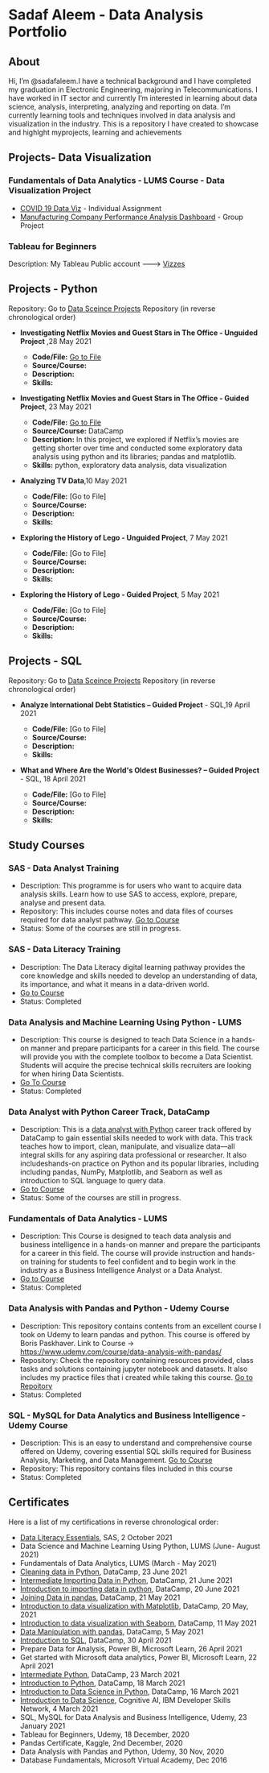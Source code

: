 # Sadaf Aleem - Data Analysis Portfolio

## About 
 Hi, I’m @sadafaleem.I have a technical background and I have completed my graduation in Electronic Engineering, majoring in Telecommunications. I have worked in IT sector and currently I’m interested in learning about data science, analysis, interpreting, analyzing and reporting on data. I’m currently learning tools and techniques involved in data analysis and visualization in the industry.
This is a repository I have created to showcase and highlght myprojects, learning and achievements

## Projects- Data Visualization

 ### Fundamentals of Data Analytics - LUMS Course - Data Visualization Project
  *   [COVID 19 Data Viz](https://github.com/sadafaleem/data_visualization_projects/tree/main/COVID%2019%20Analysis%20Dashboard) - Individual Assignment
  *   [Manufacturing Company Performance Analysis Dashboard](https://github.com/sadafaleem/data_visualization_projects/tree/main/Manufacturing%20company%20performance%20analysis) - Group Project

### Tableau for Beginners
Description: My Tableau Public account ---> [Vizzes](https://public.tableau.com/app/profile/sadaf.aleem#!/?newProfile=&activeTab=0)

## Projects - Python
Repository: Go to [Data Sceince Projects](https://github.com/sadafaleem/data_science_projects) Repository
(in reverse chronological order)
* 	**Investigating Netflix Movies and Guest Stars in The Office - Unguided Project** ,28 May 2021
    - **Code/File:** [Go to File](https://github.com/sadafaleem/data_science_projects/tree/main/Investigating%20Netflix%20Movies%20and%20Guest%20Stars%20in%20The%20Office)
    - **Source/Course:** 
    - **Description:**
    - **Skills:** 

* 	**Investigating Netflix Movies and Guest Stars in The Office - Guided Project**, 23 May 2021
    - **Code/File:** [Go to File](https://github.com/sadafaleem/data_science_projects/tree/main/Investigating%20Netflix%20Movies%20and%20Guest%20Stars%20in%20The%20Office)
    - **Source/Course:** DataCamp
    - **Description:** In this project, we explored if Netflix’s movies are getting shorter over time and conducted some exploratory data analysis using python and its libraries; pandas and matplotlib.
    - **Skills:** python, exploratory data analysis, data visualization
   
* 	**Analyzing TV Data**,10 May 2021
    - **Code/File:** [Go to File]
    - **Source/Course:** 
    - **Description:**
    - **Skills:** 

* 	**Exploring the History of Lego - Unguided Project**, 7 May 2021
    - **Code/File:** [Go to File]
    - **Source/Course:** 
    - **Description:**
    - **Skills:** 

* 	**Exploring the History of Lego - Guided Project**, 5 May 2021
    - **Code/File:** [Go to File]
    - **Source/Course:** 
    - **Description:**
    - **Skills:** 



## Projects - SQL
Repository: Go to [Data Sceince Projects](https://github.com/sadafaleem/data_science_projects) Repository
(in reverse chronological order)
*   **Analyze International Debt Statistics – Guided Project** - SQL,19 April 2021
    - **Code/File:** [Go to File]
    - **Source/Course:** 
    - **Description:**
    - **Skills:**
    
*   **What and Where Are the World's Oldest Businesses? – Guided Project** - SQL,  18 April 2021
    - **Code/File:** [Go to File]
    - **Source/Course:** 
    - **Description:**
    - **Skills:**


## Study Courses

### SAS - Data Analyst Training
* Description: This programme is for users who want to acquire data analysis skills. Learn how to use SAS to access, explore, prepare, analyse and present data.
* Repository: This includes course notes and data files of courses required for data analyst pathway. [Go to Course](https://www.sas.com/en_gb/training/step/data-analyst-training.html)
* Status: Some of the courses are still in progress.

### SAS - Data Literacy Training
* Description: The Data Literacy digital learning pathway provides the core knowledge and skills needed to develop an understanding of data, its importance, and what it means in a data-driven world.
* [Go to Course](https://www.sas.com/en_gb/training/step/data-literacy-training.html)
* Status: Completed

### Data Analysis and Machine Learning Using Python - LUMS
* Description: This course is designed to teach Data Science in a hands-on manner and prepare participants for a career in this field. The course will provide you with the complete toolbox to become a Data Scientist. Students will acquire the precise technical skills recruiters are looking for when hiring Data Scientists.
* [Go To Course](https://ces.lums.edu.pk/course-details.php?cid=127) 
* Status: Completed

### Data Analyst with Python Career Track, DataCamp
* Description:  This is a [data analyst with Python](https://www.datacamp.com/tracks/data-analyst-with-python) career track offered by DataCamp to gain essential skills needed to work with data. This track teaches how to import, clean, manipulate, and visualize data—all integral skills for any aspiring data professional or researcher. 
It also includeshands-on practice on Python and its popular libraries, including including pandas, NumPy, Matplotlib, and Seaborn as well as introduction to SQL language to query data.
* [Go to Course]((https://www.datacamp.com/tracks/data-analyst-with-python)) 
* Status: Some of the courses are still in progress.

### Fundamentals of Data Analytics - LUMS 
* Description: This Course is designed to teach data analysis and business intelligence in a hands-on manner and prepare the participants for a career in this field. The course will provide instruction and hands-on training for students to feel confident and to begin work in the industry as a Business Intelligence Analyst or a Data Analyst.
* [Go to Course](https://ces.lums.edu.pk/course-details.php?cid=125) 
* Status: Completed


### Data Analysis with Pandas and Python - Udemy Course
* Description:  This repository contains contents from an excellent course I took on Udemy to learn pandas and python. This course is offered by Boris Paskhaver. 
Link to Course -> <https://www.udemy.com/course/data-analysis-with-pandas/>
* Repository: Check the repository containing  resources provided, class tasks and solutions containing jupyter notebook and datasets. It also includes my practice files that i created while taking this course. [Go to Repoitory](https://github.com/sadafaleem/data_analysis_with_pandas_and_python)
* Status: Completed


### SQL - MySQL for Data Analytics and Business Intelligence - Udemy Course
* Description: This is an easy to understand and comprehensive course offered on Udemy, covering essential SQL skills required for Business Analysis, Marketing, and Data Management. [Go to Course](https://www.udemy.com/course/sql-mysql-for-data-analytics-and-business-intelligence/)
* Repository: This repository contains files included in this course
* Status: Completed


## Certificates
Here is a list of my certifications in reverse chronological order:
* [Data Literacy Essentials](https://www.credly.com/badges/7726879f-c768-4276-97d5-a8c9d3a00e57), SAS, 2 October 2021
* Data Science and Machine Learning Using Python, LUMS (June- August 2021)
* Fundamentals of Data Analytics, LUMS (March - May 2021)
* [Cleaning data in Python](https://www.datacamp.com/statement-of-accomplishment/course/43154a6f5708ea35415769d02be288b959b20c74), DataCamp, 23 June 2021
* [Intermediate Importing Data in Python](https://www.datacamp.com/statement-of-accomplishment/course/fc36ccc2499f9923892eb9583bc6f6cda37db766), DataCamp, 21 June 2021
* [Introduction to importing data in python](https://www.datacamp.com/statement-of-accomplishment/course/d87f8d5eacdb1dbd6e8d44363dab88c252a4b8d7), DataCamp, 20 June 2021
* [Joining Data in pandas](https://www.datacamp.com/statement-of-accomplishment/course/24af2741308e958feda32bf8c3acfb353e6a793f), DataCamp, 21 May 2021
* [Introduction to data visualization with Matplotlib](https://www.datacamp.com/statement-of-accomplishment/course/cf85e14ee46863972b6289f97d2d1cd412708fa8), DataCamp, 20 May, 2021
* [Introduction to data visualization with Seaborn](https://www.datacamp.com/statement-of-accomplishment/course/2a3908a9b9981b4e83ddbe6344bddf99b50b2fdb), DataCamp, 11 May 2021
* [Data Manipulation with pandas](https://www.datacamp.com/statement-of-accomplishment/course/095637ad16cbeaa8a1e92830dea8bd89666511fd), DataCamp, 5 May 2021
* [Introduction to SQL](https://www.datacamp.com/statement-of-accomplishment/course/5b1f9d0e80f189390a3beaf03998eea69180bbfd), DataCamp, 30 April 2021
* Prepare Data for Analysis, Power BI,  Microsoft Learn, 26 April 2021
* Get started with Microsoft data analytics, Power BI, Microsoft Learn, 22 April 2021
* [Intermediate Python](https://www.datacamp.com/statement-of-accomplishment/course/5a11d059466c1c6d7f8f81bd5bc3bb80b6421b49), DataCamp, 23 March 2021
* [Introduction to Python](https://www.datacamp.com/statement-of-accomplishment/course/77910a5dca303ac2272cba232d2aa96e9f18328e), DataCamp, 18 March 2021
* [Introduction to Data Science in Python](https://www.datacamp.com/statement-of-accomplishment/course/09a364c9c4e36ee57590de882c5676269a8968a6), DataCamp, 16 March 2021
* [Introduction to Data Science](https://www.credly.com/badges/feeb9e2b-4fa1-4f66-bc44-6487dc68a706), Cognitive AI, IBM Developer Skills Network, 4 March  2021
* SQL, MySQL for Data Analysis and Business Intelligence, Udemy, 23 January 2021
* Tableau for Beginners, Udemy, 18 December, 2020
* Pandas Certificate, Kaggle, 2nd  December, 2020
* Data Analysis with Pandas and Python,  Udemy, 30 Nov, 2020
* Database Fundamentals, Microsoft Virtual Academy, Dec 2016

